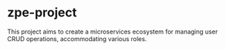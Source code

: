 # zpe-project
This project aims to create a microservices ecosystem for managing user CRUD operations, accommodating various roles.

